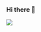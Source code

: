 ### Hi there 👋

<img src="[github-readme-linkedin]/[experience]?username=[https://www.linkedin.com/in/noelia-bentancor-bb27361b1/]" />
